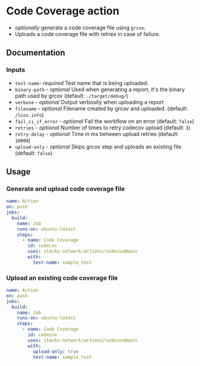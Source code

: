 # Code Coverage action

- _optionally_ generate a code coverage file using `grcov`.
- Uploads a code coverage file with retries in case of failure.

## Documentation

### Inputs

- `test-name`- _required_ Test name that is being uploaded.
- `binary-path` - _optional_ Used when generating a report, it's the binary path used by grcov (default: `./target/debug/`)
- `verbose` - _optional_ Output verbosity when uploading a report
- `filename` - _optional_ Filename created by grcov and uploaded. (default: `/lcov.info`)
- `fail_ci_if_error` - _optional_ Fail the workflow on an error (default: `false`)
- `retries` - _optional_ Number of times to retry codecov upload (default: `3`)
- `retry-delay` - _optional_ Time in ms between upload retries (default: `10000`)
- `upload-only` - _optional_ Skips grcov step and uploads an existing file (default: `false`)

## Usage

### Generate and upload code coverage file

```yaml
name: Action
on: push
jobs:
  build:
    name: Job
    runs-on: ubuntu-latest
    steps:
      - name: Code Coverage
        id: codecov
        uses: stacks-network/actions/codecov@main
        with:
          test-name: sample_test
```

### Upload an existing code coverage file

```yaml
name: Action
on: push
jobs:
  build:
    name: Job
    runs-on: ubuntu-latest
    steps:
      - name: Code Coverage
        id: codecov
        uses: stacks-network/actions/codecov@main
        with:
          upload-only: true
          test-name: sample_test
```
